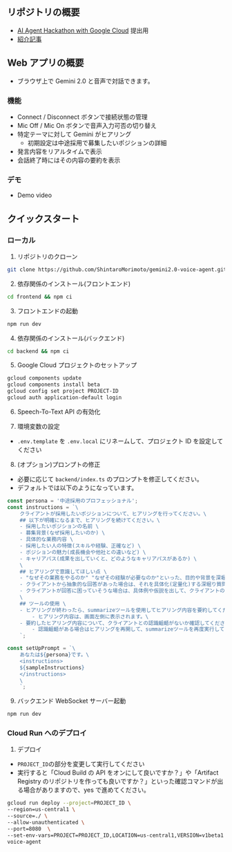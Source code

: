## リポジトリの概要

- [AI Agent Hackathon with Google Cloud](https://zenn.dev/hackathons/2024-google-cloud-japan-ai-hackathon) 提出用
- [紹介記事]()

## Web アプリの概要

- ブラウザ上で Gemini 2.0 と音声で対話できます。

### 機能

- Connect / Disconnect ボタンで接続状態の管理
- Mic Off / Mic On ボタンで音声入力可否の切り替え
- 特定テーマに対して Gemini がヒアリング
  - 初期設定は中途採用で募集したいポジションの詳細
- 発言内容をリアルタイムで表示
- 会話終了時にはその内容の要約を表示

### デモ

- Demo video

## クイックスタート

### ローカル

1. リポジトリのクローン

```sh
git clone https://github.com/ShintaroMorimoto/gemini2.0-voice-agent.git
```

2. 依存関係のインストール(フロントエンド)

```sh
cd frontend && npm ci
```

3. フロントエンドの起動

```sh
npm run dev
```

4. 依存関係のインストール(バックエンド)

```sh
cd backend && npm ci
```

5. Google Cloud プロジェクトのセットアップ

```sh
gcloud components update
gcloud components install beta
gcloud config set project PROJECT-ID
gcloud auth application-default login
```

6. Speech-To-Text API の有効化

7. 環境変数の設定

- `.env.template` を `.env.local` にリネームして、プロジェクト ID を設定してください

8. (オプション)プロンプトの修正

- 必要に応じて `backend/index.ts` のプロンプトを修正してください。
- デフォルトでは以下のようになっています。

```typescript
const persona = '中途採用のプロフェッショナル';
const instructions = `\
	クライアントが採用したいポジションについて、ヒアリングを行ってください。\
	## 以下が明確になるまで、ヒアリングを続けてください。\
	- 採用したいポジションの名前 \
	- 募集背景(なぜ採用したいのか) \
	- 具体的な業務内容 \
	- 採用したい人の特徴(スキルや経験、正確など) \
	- ポジションの魅力(成長機会や他社との違いなど) \
	- キャリアパス(成果を出していくと、どのようなキャリアパスがあるか) \
	\
	## ヒアリングで意識してほしい点 \
	- "なぜその業務をやるのか" "なぜその経験が必要なのか"といった、目的や背景を深堀りする質問をしてください。\
	- クライアントから抽象的な回答があった場合は、それを具体化(定量化)する深堀り質問をしてください。\
	- クライアントが回答に困っていそうな場合は、具体例や仮説を出して、クライアントのアイデアが出やすくなるような問いかけをしてください。\
	\
	## ツールの使用 \
	- ヒアリングが終わったら、summarizeツールを使用してヒアリング内容を要約してください。
		- ヒアリング内容は、画面左側に表示されます。\
	- 要約したヒアリング内容について、クライアントとの認識齟齬がないか確認してください。\
		- 認識齟齬がある場合はヒアリングを再開して、summarizeツールを再度実行してください。\
	`;

const setUpPrompt = `\
	あなたは${persona}です。\
	<instructions>
	${sampleInstructions}
	</instructions>
	\
    `;
```

9. バックエンド WebSocket サーバー起動

```sh
npm run dev
```

### Cloud Run へのデプロイ

1. デプロイ

- `PROJECT_ID`の部分を変更して実行してください
- 実行すると「Cloud Build の API をオンにして良いですか？」や「Artifact Registry のリポジトリを作っても良いですか？」といった確認コマンドが出る場合がありますので、yes で進めてください。

```sh
gcloud run deploy --project=PROJECT_ID \
--region=us-central1 \
--source=./ \
--allow-unauthenticated \
--port=8080  \
--set-env-vars=PROJECT=PROJECT_ID,LOCATION=us-central1,VERSION=v1beta1 \
voice-agent
```
